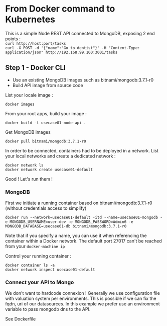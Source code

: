 #  From Docker command to Kubernetes
This is a simple Node REST API connected to MongoDB, exposing 2 end points :  
`curl http://host:port/tasks`  
`curl -X POST -d '{"name":"Go to dentist"}' -H "Content-Type: application/json" http://192.168.99.100:3001/tasks`

## Step 1 - Docker CLI
- Use an existing MongoDB images such as bitnami/mongodb:3.7.1-r0
- Build API image from source code

List your locale image :
```
docker images
```
From your root apps, build your image :
```
docker build -t usecase01-node-api .
```
Get MongoDB images
```
docker pull bitnami/mongodb:3.7.1-r0
```
In order to be connected, containers had to be deployed in a network. List your local networks and create a dedicated network :
```
docker network ls
docker network create usecase01-default
```
Good ! Let's run them ! 

### MongoDB 
First we initiate a running container based on bitnami/mongodb:3.7.1-r0 (without credentials access to simplify)
```
docker run --network=usecase01-default -itd --name=usecase01-mongodb -e MONGODB_USERNAME=user-dev -e MONGODB_PASSWORD=Admin6 -e MONGODB_DATABASE=usecase01-db bitnami/mongodb:3.7.1-r0
```

Note that if you specify a name, you can use it when referencing the container within a Docker network. The default port 27017 can't be reached from your `docker-machine ip`

Control your running container :
```
docker container ls -a
docker network inspect usecase01-default
```
### Connect your API to Mongo
We don't want to hardcode connexion ! Generally we use configuration file with valuation system per environments. This is possible if we can fix the fqdn, uri of our datasources. In this example we prefer use an environment variable to pass mongodb dns to the API.

See Dockerfile

